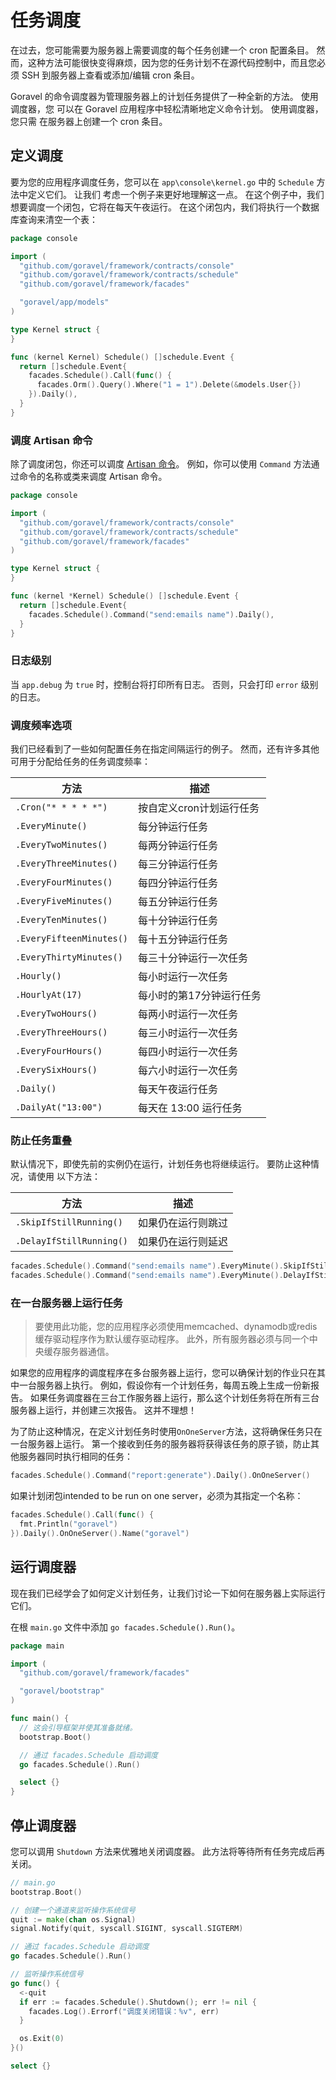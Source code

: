 # 任务调度

在过去，您可能需要为服务器上需要调度的每个任务创建一个 cron 配置条目。
然而，这种方法可能很快变得麻烦，因为您的任务计划不在源代码控制中，而且您必须 SSH
到服务器上查看或添加/编辑 cron 条目。

Goravel 的命令调度器为管理服务器上的计划任务提供了一种全新的方法。 使用调度器，您
可以在 Goravel 应用程序中轻松清晰地定义命令计划。 使用调度器，您只需
在服务器上创建一个 cron 条目。

## 定义调度

要为您的应用程序调度任务，您可以在 `app\console\kernel.go` 中的 `Schedule` 方法中定义它们。 让我们
考虑一个例子来更好地理解这一点。 在这个例子中，我们想要调度一个闭包，它将在每天午夜运行。 在这个闭包内，我们将执行一个数据库查询来清空一个表：

```go
package console

import (
  "github.com/goravel/framework/contracts/console"
  "github.com/goravel/framework/contracts/schedule"
  "github.com/goravel/framework/facades"

  "goravel/app/models"
)

type Kernel struct {
}

func (kernel Kernel) Schedule() []schedule.Event {
  return []schedule.Event{
    facades.Schedule().Call(func() {
      facades.Orm().Query().Where("1 = 1").Delete(&models.User{})
    }).Daily(),
  }
}
```

### 调度 Artisan 命令

除了调度闭包，你还可以调度 [Artisan 命令](./artisan)。 例如，你可以使用 `Command` 方法通过命令的名称或类来调度 Artisan 命令。

```go
package console

import (
  "github.com/goravel/framework/contracts/console"
  "github.com/goravel/framework/contracts/schedule"
  "github.com/goravel/framework/facades"
)

type Kernel struct {
}

func (kernel *Kernel) Schedule() []schedule.Event {
  return []schedule.Event{
    facades.Schedule().Command("send:emails name").Daily(),
  }
}
```

### 日志级别

当 `app.debug` 为 `true` 时，控制台将打印所有日志。 否则，只会打印 `error` 级别的日志。

### 调度频率选项

我们已经看到了一些如何配置任务在指定间隔运行的例子。 然而，还有许多其他可用于分配给任务的任务调度频率：

| 方法                       | 描述                             |
| ------------------------ | ------------------------------ |
| `.Cron("* * * * *")`     | 按自定义cron计划运行任务                 |
| `.EveryMinute()`         | 每分钟运行任务                        |
| `.EveryTwoMinutes()`     | 每两分钟运行任务                       |
| `.EveryThreeMinutes()`   | 每三分钟运行任务                       |
| `.EveryFourMinutes()`    | 每四分钟运行任务                       |
| `.EveryFiveMinutes()`    | 每五分钟运行任务                       |
| `.EveryTenMinutes()`     | 每十分钟运行任务                       |
| `.EveryFifteenMinutes()` | 每十五分钟运行任务                      |
| `.EveryThirtyMinutes()`  | 每三十分钟运行一次任务                    |
| `.Hourly()`              | 每小时运行一次任务                      |
| `.HourlyAt(17)`          | 每小时的第17分钟运行任务                  |
| `.EveryTwoHours()`       | 每两小时运行一次任务                     |
| `.EveryThreeHours()`     | 每三小时运行一次任务                     |
| `.EveryFourHours()`      | 每四小时运行一次任务                     |
| `.EverySixHours()`       | 每六小时运行一次任务                     |
| `.Daily()`               | 每天午夜运行任务                       |
| `.DailyAt("13:00")`      | 每天在 13:00 运行任务 |

### 防止任务重叠

默认情况下，即使先前的实例仍在运行，计划任务也将继续运行。 要防止这种情况，请使用
以下方法：

| 方法                       | 描述        |
| ------------------------ | --------- |
| `.SkipIfStillRunning()`  | 如果仍在运行则跳过 |
| `.DelayIfStillRunning()` | 如果仍在运行则延迟 |

```go
facades.Schedule().Command("send:emails name").EveryMinute().SkipIfStillRunning()
facades.Schedule().Command("send:emails name").EveryMinute().DelayIfStillRunning()
```

### 在一台服务器上运行任务

> 要使用此功能，您的应用程序必须使用memcached、dynamodb或redis缓存驱动程序作为默认缓存驱动程序。 此外，所有服务器必须与同一个中央缓存服务器通信。

如果您的应用程序的调度程序在多台服务器上运行，您可以确保计划的作业只在其中一台服务器上执行。 例如，假设你有一个计划任务，每周五晚上生成一份新报告。 如果任务调度器在三台工作服务器上运行，那么这个计划任务将在所有三台服务器上运行，并创建三次报告。 这并不理想！

为了防止这种情况，在定义计划任务时使用`OnOneServer`方法，这将确保任务只在一台服务器上运行。 第一个接收到任务的服务器将获得该任务的原子锁，防止其他服务器同时执行相同的任务：

```go
facades.Schedule().Command("report:generate").Daily().OnOneServer()
```

如果计划闭包intended to be run on one server，必须为其指定一个名称：

```go
facades.Schedule().Call(func() {
  fmt.Println("goravel")
}).Daily().OnOneServer().Name("goravel")
```

## 运行调度器

现在我们已经学会了如何定义计划任务，让我们讨论一下如何在服务器上实际运行它们。

在根 `main.go` 文件中添加 `go facades.Schedule().Run()`。

```go
package main

import (
  "github.com/goravel/framework/facades"

  "goravel/bootstrap"
)

func main() {
  // 这会引导框架并使其准备就绪。
  bootstrap.Boot()

  // 通过 facades.Schedule 启动调度
  go facades.Schedule().Run()

  select {}
}
```

## 停止调度器

您可以调用 `Shutdown` 方法来优雅地关闭调度器。 此方法将等待所有任务完成后再关闭。

```go
// main.go
bootstrap.Boot()

// 创建一个通道来监听操作系统信号
quit := make(chan os.Signal)
signal.Notify(quit, syscall.SIGINT, syscall.SIGTERM)

// 通过 facades.Schedule 启动调度
go facades.Schedule().Run()

// 监听操作系统信号
go func() {
  <-quit
  if err := facades.Schedule().Shutdown(); err != nil {
    facades.Log().Errorf("调度关闭错误：%v", err)
  }

  os.Exit(0)
}()

select {}
```
